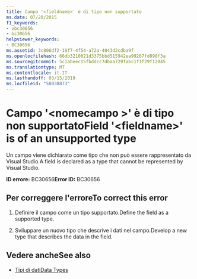 ```yaml
---
title: Campo '<fieldname>' è di tipo non supportato
ms.date: 07/20/2015
f1_keywords:
- vbc30656
- bc30656
helpviewer_keywords:
- BC30656
ms.assetid: 3c806df2-19f7-4f54-a72a-4043d2cdba9f
ms.openlocfilehash: 66db3210021d3375bbd515942ea99267fd898f3a
ms.sourcegitcommit: 5c1abeec15fbddcc7dbaa729fabc1f1f29f12045
ms.translationtype: MT
ms.contentlocale: it-IT
ms.lasthandoff: 03/15/2019
ms.locfileid: "58038873"
---
```

# <a name="field-fieldname-is-of-an-unsupported-type"></a><span data-ttu-id="2c2e7-102">Campo '\<nomecampo >' è di tipo non supportato</span><span class="sxs-lookup"><span data-stu-id="2c2e7-102">Field '\<fieldname>' is of an unsupported type</span></span>
<span data-ttu-id="2c2e7-103">Un campo viene dichiarato come tipo che non può essere rappresentato da Visual Studio.</span><span class="sxs-lookup"><span data-stu-id="2c2e7-103">A field is declared as a type that cannot be represented by Visual Studio.</span></span>  
  
 <span data-ttu-id="2c2e7-104">**ID errore:** BC30656</span><span class="sxs-lookup"><span data-stu-id="2c2e7-104">**Error ID:** BC30656</span></span>  
  
## <a name="to-correct-this-error"></a><span data-ttu-id="2c2e7-105">Per correggere l'errore</span><span class="sxs-lookup"><span data-stu-id="2c2e7-105">To correct this error</span></span>  
  
1.  <span data-ttu-id="2c2e7-106">Definire il campo come un tipo supportato.</span><span class="sxs-lookup"><span data-stu-id="2c2e7-106">Define the field as a supported type.</span></span>  
  
2.  <span data-ttu-id="2c2e7-107">Sviluppare un nuovo tipo che descrive i dati nel campo.</span><span class="sxs-lookup"><span data-stu-id="2c2e7-107">Develop a new type that describes the data in the field.</span></span>  
  
## <a name="see-also"></a><span data-ttu-id="2c2e7-108">Vedere anche</span><span class="sxs-lookup"><span data-stu-id="2c2e7-108">See also</span></span>

- [<span data-ttu-id="2c2e7-109">Tipi di dati</span><span class="sxs-lookup"><span data-stu-id="2c2e7-109">Data Types</span></span>](../../visual-basic/language-reference/data-types/index.md)
